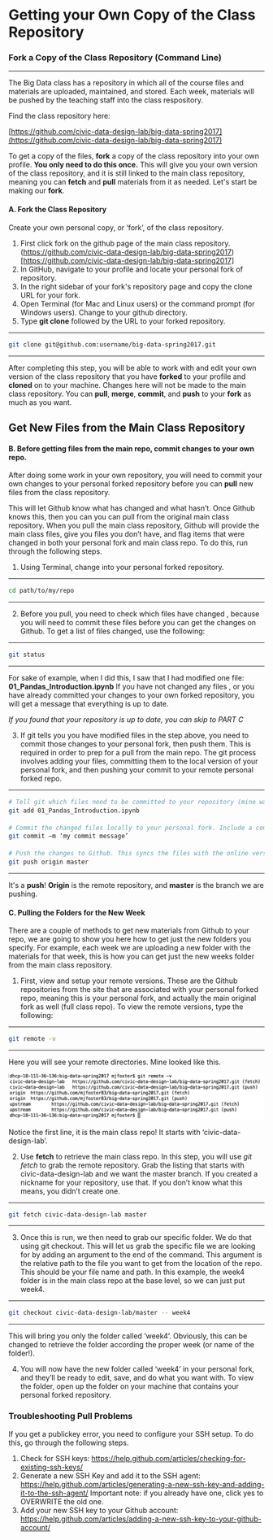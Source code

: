 
# Getting your Own Copy of the Class Repository
### Fork a Copy of the Class Repository (Command Line)

***

The Big Data class has a repository in which all of the course files and materials are uploaded, maintained, and stored. Each week, materials will be pushed by the teaching staff into the class respository.

Find the class repository here:

[https://github.com/civic-data-design-lab/big-data-spring2017](https://github.com/civic-data-design-lab/big-data-spring2017)

To get a copy of the files, **fork** a copy of the class repository into your own profile. **You only need to do this once.** This will give you your own version of the class repository, and it is still linked to the main class repository, meaning you can **fetch** and **pull** materials from it as needed. Let's start be making our **fork**.

#### A. Fork the Class Repository

Create your own personal copy, or ‘fork’, of the class repository.

1. First click fork on the github page of the main class repository.
(https://github.com/civic-data-design-lab/big-data-spring2017)[https://github.com/civic-data-design-lab/big-data-spring2017]
2. In GitHub, navigate to your profile and locate your personal fork of repository.
3. In the right sidebar of your fork's repository page and copy the clone URL for your fork.
4. Open Terminal (for Mac and Linux users) or the command prompt (for Windows users). Change to your github directory.
5. Type **git clone** followed by the URL to your forked repository.

***

```sh
git clone git@github.com:username/big-data-spring2017.git
```

***

After completing this step, you will be able to work with and edit your own version of the class repository that you have **forked** to your profile and **cloned** on to your machine. Changes here will not be made to the main class repository. You can **pull**, **merge**, **commit**, and **push** to your **fork** as much as you want.

## Get New Files from the Main Class Repository

#### B. Before getting files from the main repo, commit changes to your own repo.

After doing some work in your own repository, you will need to commit your own changes to your personal forked repository before you can **pull** new files from the class repository.

This will let Github know what has changed and what hasn’t. Once Github knows this, then you can you can pull from the original main class repository. When you pull the main class repository, Github will provide the main class files, give you files you don’t have, and flag items that were changed in both your personal fork and main class repo. To do this, run through the following steps.

1. Using Terminal, change into your personal forked repository.

***

```sh
cd path/to/my/repo
```

***

2. Before you pull, you need to check which files have changed , because you will need to commit these files before you can get the changes on Github. To get a list of files changed, use the following:

***

```sh
git status
```

***

For sake of example, when I did this, I saw that I had modified one file: **01_Pandas_Introduction.ipynb** If you have not changed any files , or you have already committed your changes to your own forked repository, you will get a message that everything is up to date.

*If you found that your repository is up to date, you can skip to PART
C*

3. If git tells you you have modified files in the step above, you need to commit those changes to your personal fork, then push them. This is required in order to prep for a pull from the main repo. The git process involves adding your files, committing them to the local version of your personal fork, and then pushing your commit to your remote personal forked repo.

***

```sh
# Tell git which files need to be committed to your repository (mine was 01_Pandas_Introduction.ipynb).
git add 01_Pandas_Introduction.ipynb

# Commit the changed files locally to your personal fork. Include a commit message, a short explanation of what you changed.
git commit –m ‘my commit message’

# Push the changes to Github. This syncs the files with the online version of our personal forked repo.
git push origin master
```

***

It's a **push**! **Origin** is the remote repository, and **master** is the branch we are pushing.



#### C. Pulling the Folders for the New Week

There are a couple of methods to get new materials from Github to your repo, we are going to show you here how to get just the new folders you specify. For example, each week we are uploading a new folder with the materials for that week, this is how you can get just the new weeks folder from the main class repository.

1. First, view and setup your remote versions. These are the Github repositories from the site that are associated with your personal forked repo, meaning this is your personal fork, and actually the main original fork as well (full class repo). To view the remote versions, type the following:

***

```sh
git remote -v
```

***

Here you will see your remote directories. Mine looked like this.

![Checking Remote Directories](images/screenshot.jpg "Checking Remote Directories")


Notice the first line, it is the main class repo! It starts with ‘civic-data-design-lab’.

2. Use **fetch** to retrieve the main class repo. In this step, you will use *git fetch* to grab the remote repository. Grab the listing that starts with civic-data-design-lab and we want the master branch. If you created a nickname for your repository, use that. If you don’t know what this means, you didn’t create one.

***

```sh
git fetch civic-data-design-lab master
```

***

3. Once this is run, we then need to grab our specific folder. We do that using git checkout. This will let us grab the specific file we are looking for by adding an argument to the end of the command. This argument is the relative path to the file you want to get from the location of the repo. This should be your file name and path. In this example, the week4 folder is in the main class repo at the base level, so we can just put week4.

***

```sh
git checkout civic-data-design-lab/master -- week4
```

***

This will bring you only the folder called ‘week4’. Obviously, this can be changed to retrieve the folder according the proper week (or name of the folder!).

4. You will now have the new folder called ‘week4’ in your personal fork, and they’ll be ready to edit, save, and do what you want with. To view the folder, open up the folder on your machine that contains your personal forked repository.

### Troubleshooting Pull Problems
If you get a publickey error, you need to configure your SSH setup. To do this, go through the following steps.

1. Check for SSH keys:
https://help.github.com/articles/checking-for-existing-ssh-keys/
2. Generate a new SSH Key and add it to the SSH agent:
https://help.github.com/articles/generating-a-new-ssh-key-and-adding-it-to-the-ssh-agent/
Important note: if you already have one, click yes to OVERWRITE the old one.
3. Add your new SSH key to your Github account:
https://help.github.com/articles/adding-a-new-ssh-key-to-your-github-account/
